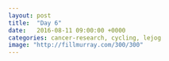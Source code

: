 ```yaml
---
layout: post
title:  "Day 6"
date:   2016-08-11 09:00:00 +0000
categories: cancer-research, cycling, lejog
image: "http://fillmurray.com/300/300"
---
```

